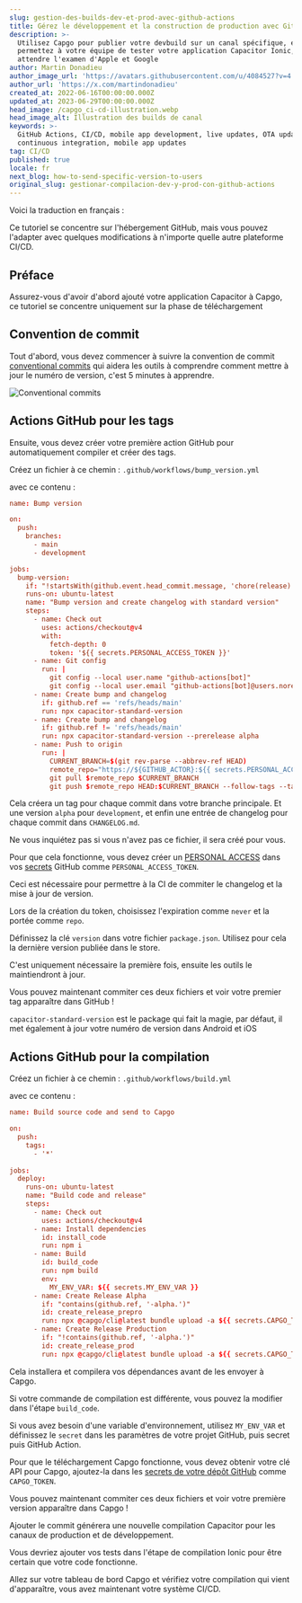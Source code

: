```yaml
---
slug: gestion-des-builds-dev-et-prod-avec-github-actions
title: Gérez le développement et la construction de production avec GitHub actions
description: >-
  Utilisez Capgo pour publier votre devbuild sur un canal spécifique, et
  permettez à votre équipe de tester votre application Capacitor Ionic, sans
  attendre l'examen d'Apple et Google
author: Martin Donadieu
author_image_url: 'https://avatars.githubusercontent.com/u/4084527?v=4'
author_url: 'https://x.com/martindonadieu'
created_at: 2022-06-16T00:00:00.000Z
updated_at: 2023-06-29T00:00:00.000Z
head_image: /capgo_ci-cd-illustration.webp
head_image_alt: Illustration des builds de canal
keywords: >-
  GitHub Actions, CI/CD, mobile app development, live updates, OTA updates,
  continuous integration, mobile app updates
tag: CI/CD
published: true
locale: fr
next_blog: how-to-send-specific-version-to-users
original_slug: gestionar-compilacion-dev-y-prod-con-github-actions
---
```

Voici la traduction en français :

Ce tutoriel se concentre sur l'hébergement GitHub, mais vous pouvez l'adapter avec quelques modifications à n'importe quelle autre plateforme CI/CD.

## Préface

Assurez-vous d'avoir d'abord ajouté votre application Capacitor à Capgo, ce tutoriel se concentre uniquement sur la phase de téléchargement

## Convention de commit

Tout d'abord, vous devez commencer à suivre la convention de commit [conventional commits](https://www.conventionalcommits.org/en/v1.0.0/) qui aidera les outils à comprendre comment mettre à jour le numéro de version, c'est 5 minutes à apprendre.

![Conventional commits](/conventional_commits.webp)

## Actions GitHub pour les tags

Ensuite, vous devez créer votre première action GitHub pour automatiquement compiler et créer des tags.

Créez un fichier à ce chemin : `.github/workflows/bump_version.yml`

avec ce contenu :

```toml
name: Bump version

on:
  push:
    branches:
      - main
      - development

jobs:
  bump-version:
    if: "!startsWith(github.event.head_commit.message, 'chore(release):')"
    runs-on: ubuntu-latest
    name: "Bump version and create changelog with standard version"
    steps:
      - name: Check out
        uses: actions/checkout@v4
        with:
          fetch-depth: 0
          token: '${{ secrets.PERSONAL_ACCESS_TOKEN }}'
      - name: Git config
        run: |
          git config --local user.name "github-actions[bot]"
          git config --local user.email "github-actions[bot]@users.noreply.github.com"
      - name: Create bump and changelog
        if: github.ref == 'refs/heads/main'
        run: npx capacitor-standard-version
      - name: Create bump and changelog
        if: github.ref != 'refs/heads/main'
        run: npx capacitor-standard-version --prerelease alpha
      - name: Push to origin
        run: |
          CURRENT_BRANCH=$(git rev-parse --abbrev-ref HEAD)
          remote_repo="https://${GITHUB_ACTOR}:${{ secrets.PERSONAL_ACCESS_TOKEN }}@github.com/${GITHUB_REPOSITORY}.git"
          git pull $remote_repo $CURRENT_BRANCH
          git push $remote_repo HEAD:$CURRENT_BRANCH --follow-tags --tags

```

Cela créera un tag pour chaque commit dans votre branche principale. Et une version `alpha` pour `development`, et enfin une entrée de changelog pour chaque commit dans `CHANGELOG.md`.

Ne vous inquiétez pas si vous n'avez pas ce fichier, il sera créé pour vous.

Pour que cela fonctionne, vous devez créer un [PERSONAL ACCESS](https://docs.github.com/en/authentication/keeping-your-account-and-data-secure/creating-a-personal-access-token/) dans vos [secrets](https://docs.github.com/en/actions/security-guides/encrypted-secrets "GitHub secrets") GitHub comme `PERSONAL_ACCESS_TOKEN`.

Ceci est nécessaire pour permettre à la CI de commiter le changelog et la mise à jour de version.

Lors de la création du token, choisissez l'expiration comme `never` et la portée comme `repo`.

Définissez la clé `version` dans votre fichier `package.json`. Utilisez pour cela la dernière version publiée dans le store.

C'est uniquement nécessaire la première fois, ensuite les outils le maintiendront à jour.

Vous pouvez maintenant commiter ces deux fichiers et voir votre premier tag apparaître dans GitHub !

`capacitor-standard-version` est le package qui fait la magie, par défaut, il met également à jour votre numéro de version dans Android et iOS

## Actions GitHub pour la compilation

Créez un fichier à ce chemin : `.github/workflows/build.yml`

avec ce contenu :

```toml
name: Build source code and send to Capgo

on:
  push:
    tags:
      - '*'
      
jobs:
  deploy:
    runs-on: ubuntu-latest
    name: "Build code and release"
    steps:
      - name: Check out
        uses: actions/checkout@v4
      - name: Install dependencies
        id: install_code
        run: npm i
      - name: Build
        id: build_code
        run: npm build
        env:
          MY_ENV_VAR: ${{ secrets.MY_ENV_VAR }}
      - name: Create Release Alpha
        if: "contains(github.ref, '-alpha.')"
        id: create_release_prepro
        run: npx @capgo/cli@latest bundle upload -a ${{ secrets.CAPGO_TOKEN }} -c development
      - name: Create Release Production
        if: "!contains(github.ref, '-alpha.')"
        id: create_release_prod
        run: npx @capgo/cli@latest bundle upload -a ${{ secrets.CAPGO_TOKEN }} -c production
```

Cela installera et compilera vos dépendances avant de les envoyer à Capgo.

Si votre commande de compilation est différente, vous pouvez la modifier dans l'étape `build_code`.

Si vous avez besoin d'une variable d'environnement, utilisez `MY_ENV_VAR` et définissez le `secret` dans les paramètres de votre projet GitHub, puis secret puis GitHub Action.

Pour que le téléchargement Capgo fonctionne, vous devez obtenir votre clé API pour Capgo, ajoutez-la dans les [secrets de votre dépôt GitHub](https://docs.github.com/en/actions/security-guides/encrypted-secrets/) comme `CAPGO_TOKEN`.

Vous pouvez maintenant commiter ces deux fichiers et voir votre première version apparaître dans Capgo !

Ajouter le commit générera une nouvelle compilation Capacitor pour les canaux de production et de développement.

Vous devriez ajouter vos tests dans l'étape de compilation Ionic pour être certain que votre code fonctionne.

Allez sur votre tableau de bord Capgo et vérifiez votre compilation qui vient d'apparaître, vous avez maintenant votre système CI/CD.
